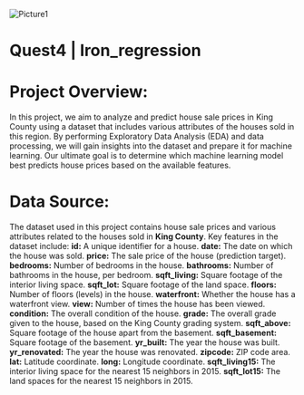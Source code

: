 
![Picture1](https://github.com/Negar86/Quest4-Iron_regression/assets/160590005/01b08b50-c719-42c5-9861-57977bb8c75f)

# Quest4 | Iron_regression

# Project Overview:
In this project, we aim to analyze and predict house sale prices in King County using a dataset that includes various attributes of the houses sold in this region. By performing Exploratory Data Analysis (EDA) and data processing, we will gain insights into the dataset and prepare it for machine learning. Our ultimate goal is to determine which machine learning model best predicts house prices based on the available features.

# Data Source:
The dataset used in this project contains house sale prices and various attributes related to the houses sold in **King County**. Key features in the dataset include:
**id:** A unique identifier for a house.
**date:** The date on which the house was sold.
**price:** The sale price of the house (prediction target).
**bedrooms:** Number of bedrooms in the house.
**bathrooms:** Number of bathrooms in the house, per bedroom.
**sqft_living:** Square footage of the interior living space.
**sqft_lot:** Square footage of the land space.
**floors:** Number of floors (levels) in the house.
**waterfront:** Whether the house has a waterfront view.
**view:** Number of times the house has been viewed.
**condition:** The overall condition of the house.
**grade:** The overall grade given to the house, based on the King County grading system.
**sqft_above:** Square footage of the house apart from the basement.
**sqft_basement:** Square footage of the basement.
**yr_built:** The year the house was built.
**yr_renovated:** The year the house was renovated.
**zipcode:** ZIP code area.
**lat:** Latitude coordinate.
**long:** Longitude coordinate.
**sqft_living15:** The interior living space for the nearest 15 neighbors in 2015.
**sqft_lot15:** The land spaces for the nearest 15 neighbors in 2015.
